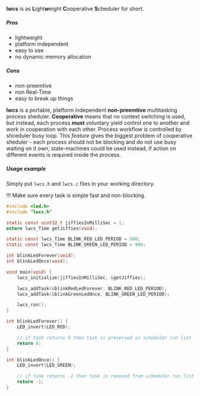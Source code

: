 **lwcs** is as **L**ight**w**eight **C**ooperative **S**cheduler for short.

##### Pros
* lightweight
* platform independent
* easy to use
* no dynamic memory allocation

##### Cons
* non-preemtive
* non Real-Time
* easy to break up things

**lwcs** is a portable, platform independent **non-preemtive** multitasking 
process sheduler. **Cooperative** means that no context switching is used, but
instead, each process **must** voluntary yield control one to another and work
in cooperation with each other. Process workflow is controlled by shceduler busy
loop. This *feature* gives the biggest problem of cooperative sheduler - each
process should not be blocking and do not use busy waiting on it own,
state-machines could be used instead, if action on different events is required
inside the process.

##### Usage example
Simply put `lwcs.h` and `lwcs.c` files in your working directory.

!!! Make sure every task is simple fast and non-blocking.

```c
#include <led.h>
#include "lwcs.h"

static const uint32_t jiffiesInMilliSec = 1;
extern lwcs_Time getJiffies(void);

static const lwcs_Time BLINK_RED_LED_PERIOD = 500;
static const lwcs_Time BLINK_GREEN_LED_PERIOD = 900;

int blinkLedForever(void);
int blinkLedOnce(void);

void main(void) {
    lwcs_initialize(jiffiesInMilliSec, &getJiffies);

    lwcs_addTask(&blinkRedLedForever, BLINK_RED_LED_PERIOD);
    lwcs_addTask(&blinkGreenLedOnce, BLINK_GREEN_LED_PERIOD);

    lwcs_run();
}

int blinkLedForever() {
    LED_invert(LED_RED);

    // if task returns 0 then task is preserved in scheduler run list
    return 0;
}

int blinkLedOnce() {
    LED_invert(LED_GREEN);

    // if task returns -1 then task is removed from scheduler run list
    return -1;
}
```
